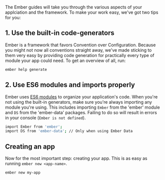 The Ember guides will take you through the various aspects of your applciation and the framework. To make your work easy, we've got two tips for you:

## 1. Use the built-in code-generators

Ember is a framework that favors Convention over Configuration. Because you might not now all conventions straight away, we've made sticking to them very easy by providing code generation for practically every type of module your app could need. To get an overview of all, run:

```bash
ember help generate
```

## 2. Use ES6 modules and imports properly

Ember uses [ES6 modules](http://eviltrout.com/2014/05/03/getting-started-with-es6.html) to organize your application's code. When you're not using the built-in generators, make sure you're always importing any module you're using. This includes importing `Ember` from the 'ember' module and `DS` from the 'ember-data' packages. Failing to do so will result in errors in your console (`Ember is not defined`).

```bash
import Ember from 'ember';
import DS from 'ember-data'; // Only when using Ember Data
```

## Creating an app

Now for the most important step: creating your app. This is as easy as running `ember new <app-name>`.

```bash
ember new my-app
```